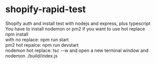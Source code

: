 # shopify-rapid-test
Shopify auth and install test with nodejs and express, plus typescript<br/>
You have to install nodemon or pm2 if you want to use hot replace \
npm install\
with no replace: npm run start\
pm2 hot repalce: npm run devstart\
nodemon hot replace: tsc --w and open a new terminal window and nodemon ./build/index.js
